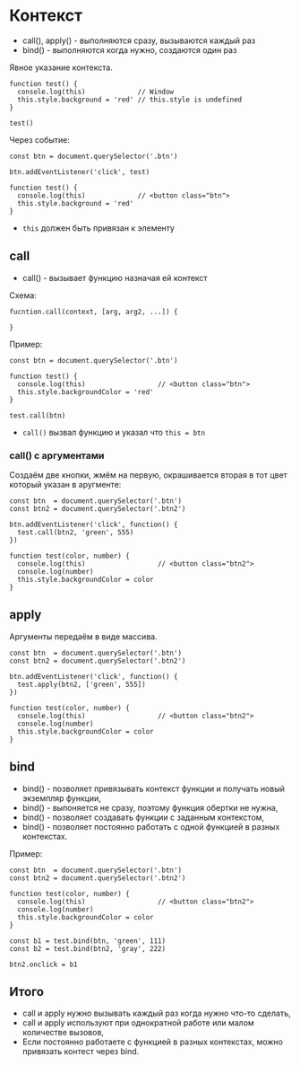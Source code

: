 # Контекст
- call(), apply() - выполняются сразу, вызываются каждый раз
- bind() - выполняются когда нужно, создаются один раз

Явное указание контекста.

    function test() {
      console.log(this)             // Window
      this.style.background = 'red' // this.style is undefined
    }

    test()

Через событие:

    const btn = document.querySelector('.btn')

    btn.addEventListener('click', test)

    function test() {
      console.log(this)             // <button class="btn">
      this.style.background = 'red'
    }

- `this` должен быть привязан к элементу

## call
- call() - вызывает функцию назначая ей контекст

Схема:

    fucntion.call(context, [arg, arg2, ...]) {

    }

Пример:

    const btn = document.querySelector('.btn')

    function test() {
      console.log(this)                  // <button class="btn">
      this.style.backgroundColor = 'red'
    }

    test.call(btn)

- `call()` вызвал функцию и указал что `this = btn`

### call() с аргументами
Создаём две кнопки, жмём на первую, окрашивается вторая в тот цвет который указан в аругменте:

    const btn  = document.querySelector('.btn')
    const btn2 = document.querySelector('.btn2')

    btn.addEventListener('click', function() {
      test.call(btn2, 'green', 555)
    })

    function test(color, number) {
      console.log(this)                  // <button class="btn2">
      console.log(number)
      this.style.backgroundColor = color
    }

## apply
Аргументы передаём в виде массива.

    const btn  = document.querySelector('.btn')
    const btn2 = document.querySelector('.btn2')

    btn.addEventListener('click', function() {
      test.apply(btn2, ['green', 555])
    })

    function test(color, number) {
      console.log(this)                  // <button class="btn2">
      console.log(number)
      this.style.backgroundColor = color
    }

## bind
- bind() - позволяет привязывать контекст функции и получать новый экземпляр функции,
- bind() - выпоняется не сразу, поэтому функция обертки не нужна,
- bind() - позволяет создавать функции с заданным контекстом,
- bind() - позволяет постоянно работать с одной функцией в разных контекстах.

Пример:

    const btn  = document.querySelector('.btn')
    const btn2 = document.querySelector('.btn2')

    function test(color, number) {
      console.log(this)                  // <button class="btn2">
      console.log(number)
      this.style.backgroundColor = color
    }

    const b1 = test.bind(btn, 'green', 111)
    const b2 = test.bind(btn2, 'gray', 222)

    btn2.onclick = b1

## Итого
- call и apply нужно вызывать каждый раз когда нужно что-то сделать,
- call и apply используют при однократной работе или малом количестве вызовов,
- Если постоянно работаете с функцией в разных контекстах, можно привязать контест через bind.
